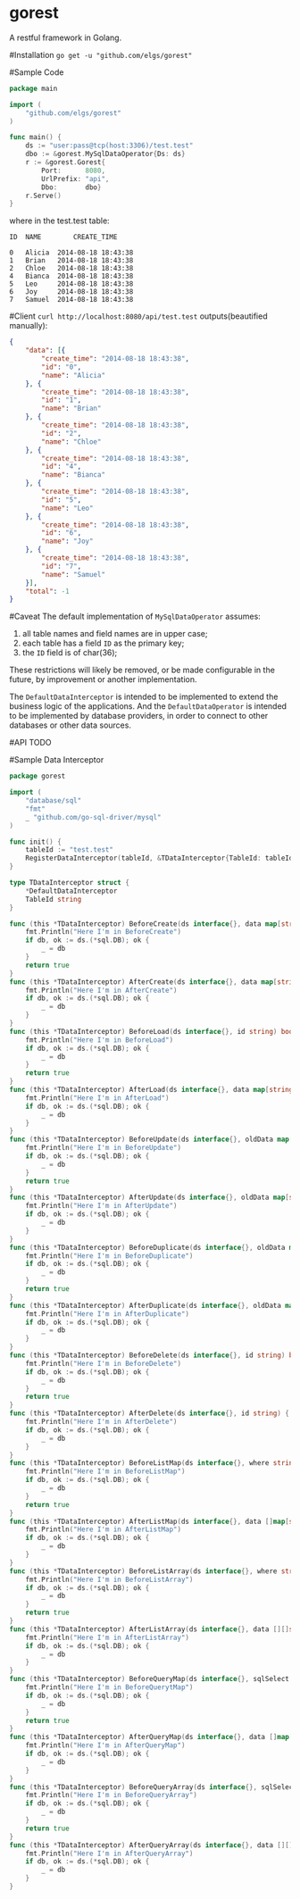 gorest
======

A restful framework in Golang.

#Installation
`go get -u "github.com/elgs/gorest"`

#Sample Code
```go
package main

import (
	"github.com/elgs/gorest"
)

func main() {
	ds := "user:pass@tcp(host:3306)/test.test"
	dbo := &gorest.MySqlDataOperator{Ds: ds}
	r := &gorest.Gorest{
		Port:      8080,
		UrlPrefix: "api",
		Dbo:       dbo}
	r.Serve()
}

```
where in the test.test table:
```
ID	NAME		CREATE_TIME

0	Alicia	2014-08-18 18:43:38
1	Brian	2014-08-18 18:43:38
2	Chloe	2014-08-18 18:43:38
4	Bianca	2014-08-18 18:43:38
5	Leo		2014-08-18 18:43:38
6	Joy		2014-08-18 18:43:38
7	Samuel	2014-08-18 18:43:38
```

#Client
`curl http://localhost:8080/api/test.test`
outputs(beautified manually):
```json
{
	"data": [{
		"create_time": "2014-08-18 18:43:38",
		"id": "0",
		"name": "Alicia"
	}, {
		"create_time": "2014-08-18 18:43:38",
		"id": "1",
		"name": "Brian"
	}, {
		"create_time": "2014-08-18 18:43:38",
		"id": "2",
		"name": "Chloe"
	}, {
		"create_time": "2014-08-18 18:43:38",
		"id": "4",
		"name": "Bianca"
	}, {
		"create_time": "2014-08-18 18:43:38",
		"id": "5",
		"name": "Leo"
	}, {
		"create_time": "2014-08-18 18:43:38",
		"id": "6",
		"name": "Joy"
	}, {
		"create_time": "2014-08-18 18:43:38",
		"id": "7",
		"name": "Samuel"
	}],
	"total": -1
}
```

#Caveat
The default implementation of `MySqlDataOperator` assumes:

1. all table names and field names are in upper case;
2. each table has a field `ID` as the primary key;
3. the `ID` field is of char(36);

These restrictions will likely be removed, or be made configurable in the 
future, by improvement or another implementation.

The `DefaultDataInterceptor` is intended to be implemented to extend the 
business logic of the applications. And the `DefaultDataOperator` is intended 
to be implemented by database providers, in order to connect to other databases
or other data sources.

#API
TODO

#Sample Data Interceptor
```go
package gorest

import (
	"database/sql"
	"fmt"
	_ "github.com/go-sql-driver/mysql"
)

func init() {
	tableId := "test.test"
	RegisterDataInterceptor(tableId, &TDataInterceptor{TableId: tableId})
}

type TDataInterceptor struct {
	*DefaultDataInterceptor
	TableId string
}

func (this *TDataInterceptor) BeforeCreate(ds interface{}, data map[string]interface{}) bool {
	fmt.Println("Here I'm in BeforeCreate")
	if db, ok := ds.(*sql.DB); ok {
		_ = db
	}
	return true
}
func (this *TDataInterceptor) AfterCreate(ds interface{}, data map[string]interface{}) {
	fmt.Println("Here I'm in AfterCreate")
	if db, ok := ds.(*sql.DB); ok {
		_ = db
	}
}
func (this *TDataInterceptor) BeforeLoad(ds interface{}, id string) bool {
	fmt.Println("Here I'm in BeforeLoad")
	if db, ok := ds.(*sql.DB); ok {
		_ = db
	}
	return true
}
func (this *TDataInterceptor) AfterLoad(ds interface{}, data map[string]string) {
	fmt.Println("Here I'm in AfterLoad")
	if db, ok := ds.(*sql.DB); ok {
		_ = db
	}
}
func (this *TDataInterceptor) BeforeUpdate(ds interface{}, oldData map[string]interface{}, data map[string]interface{}) bool {
	fmt.Println("Here I'm in BeforeUpdate")
	if db, ok := ds.(*sql.DB); ok {
		_ = db
	}
	return true
}
func (this *TDataInterceptor) AfterUpdate(ds interface{}, oldData map[string]interface{}, data map[string]interface{}) {
	fmt.Println("Here I'm in AfterUpdate")
	if db, ok := ds.(*sql.DB); ok {
		_ = db
	}
}
func (this *TDataInterceptor) BeforeDuplicate(ds interface{}, oldData map[string]interface{}, data map[string]interface{}) bool {
	fmt.Println("Here I'm in BeforeDuplicate")
	if db, ok := ds.(*sql.DB); ok {
		_ = db
	}
	return true
}
func (this *TDataInterceptor) AfterDuplicate(ds interface{}, oldData map[string]interface{}, data map[string]interface{}) {
	fmt.Println("Here I'm in AfterDuplicate")
	if db, ok := ds.(*sql.DB); ok {
		_ = db
	}
}
func (this *TDataInterceptor) BeforeDelete(ds interface{}, id string) bool {
	fmt.Println("Here I'm in BeforeDelete")
	if db, ok := ds.(*sql.DB); ok {
		_ = db
	}
	return true
}
func (this *TDataInterceptor) AfterDelete(ds interface{}, id string) {
	fmt.Println("Here I'm in AfterDelete")
	if db, ok := ds.(*sql.DB); ok {
		_ = db
	}
}
func (this *TDataInterceptor) BeforeListMap(ds interface{}, where string, order string, start int64, limit int64, includeTotal bool) bool {
	fmt.Println("Here I'm in BeforeListMap")
	if db, ok := ds.(*sql.DB); ok {
		_ = db
	}
	return true
}
func (this *TDataInterceptor) AfterListMap(ds interface{}, data []map[string]string, total int64) {
	fmt.Println("Here I'm in AfterListMap")
	if db, ok := ds.(*sql.DB); ok {
		_ = db
	}
}
func (this *TDataInterceptor) BeforeListArray(ds interface{}, where string, order string, start int64, limit int64, includeTotal bool) bool {
	fmt.Println("Here I'm in BeforeListArray")
	if db, ok := ds.(*sql.DB); ok {
		_ = db
	}
	return true
}
func (this *TDataInterceptor) AfterListArray(ds interface{}, data [][]string, total int64) {
	fmt.Println("Here I'm in AfterListArray")
	if db, ok := ds.(*sql.DB); ok {
		_ = db
	}
}
func (this *TDataInterceptor) BeforeQueryMap(ds interface{}, sqlSelect string, sqlSelectCount string, start int64, limit int64, includeTotal bool) bool {
	fmt.Println("Here I'm in BeforeQuerytMap")
	if db, ok := ds.(*sql.DB); ok {
		_ = db
	}
	return true
}
func (this *TDataInterceptor) AfterQueryMap(ds interface{}, data []map[string]string, total int64) {
	fmt.Println("Here I'm in AfterQueryMap")
	if db, ok := ds.(*sql.DB); ok {
		_ = db
	}
}
func (this *TDataInterceptor) BeforeQueryArray(ds interface{}, sqlSelect string, sqlSelectCount string, start int64, limit int64, includeTotal bool) bool {
	fmt.Println("Here I'm in BeforeQueryArray")
	if db, ok := ds.(*sql.DB); ok {
		_ = db
	}
	return true
}
func (this *TDataInterceptor) AfterQueryArray(ds interface{}, data [][]string, total int64) {
	fmt.Println("Here I'm in AfterQueryArray")
	if db, ok := ds.(*sql.DB); ok {
		_ = db
	}
}
```
